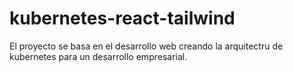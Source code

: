 # kubernetes-react-tailwind
El proyecto se basa en el desarrollo web creando la arquitectru de kubernetes para un desarrollo empresarial.
